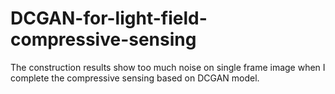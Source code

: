 # DCGAN-for-light-field-compressive-sensing
 The construction results show too much noise on single frame image when I complete the compressive sensing based on DCGAN model.
